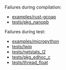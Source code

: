 Failures during compilation:
- [examples/rust-gcoap](examples/rust-gcoap/compilation.failed)
- [tests/pkg_nanopb](tests/pkg_nanopb/compilation.failed)

Failures during test:
- [examples/micropython](examples/micropython/test.failed)
- [tests/lwip](tests/lwip/test.failed)
- [tests/netstats_l2](tests/netstats_l2/test.failed)
- [tests/pkg_edhoc_c](tests/pkg_edhoc_c/test.failed)
- [tests/thread_float](tests/thread_float/test.failed)
